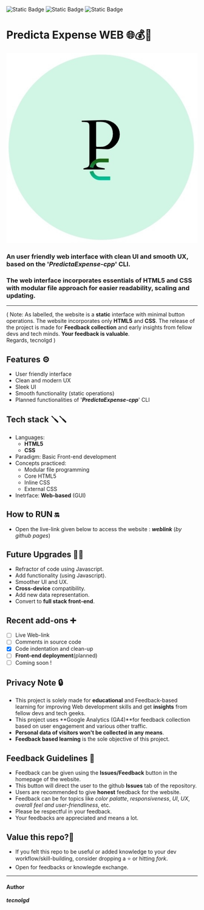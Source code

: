 ![Static Badge](https://img.shields.io/badge/website-Static-red)
![Static Badge](https://img.shields.io/badge/interface-Web-lightblue)
![Static Badge](https://img.shields.io/badge/status-In_-progress-orange)

# Predicta Expense WEB 🌐💰🔮 
 ![Sample Output](logo.png)
 
### An user friendly web interface with clean UI and smooth UX, based on the '***PredictaExpense-cpp***' CLI.
### The web interface incorporates essentials of HTML5 and CSS with modular file approach for easier **readability**, **scaling** and **updating**.
---
( Note: As labelled, the website is a **static** interface with minimal button operations. The website incorporates only **HTML5** and **CSS**. The release of the project is made for **Feedback collection** and early insights from fellow devs and tech minds. **Your feedback is valuable**.    
 Regards, tecnolgd )
## Features ⚙️
* User friendly interface
* Clean and modern UX
* Sleek UI
* Smooth functionality (static operations)
* Planned functionalities of '***PredictaExpense-cpp***' CLI

## Tech stack 🪛🪛
* Languages:
  * **HTML5**
  * **CSS**
* Paradigm:
  Basic Front-end development
* Concepts practiced:
     * Modular file programming
     * Core HTML5
     * Inline CSS
     * External CSS
* Inetrface:
  **Web-based** (GUI)

## How to RUN 🔛
* Open the live-link given below to access the website :
      ***weblink*** (*by github pages*)

## Future Upgrades  🚀🚀
* Refractor of code using Javascript.
* Add functionality (using Javascript).
* Smoother UI and UX.
* **Cross-device** compatibility.
* Add new data representation.
* Convert to **full stack front-end**.

## Recent add-ons ➕
* [ ] Live Web-link
* [ ] Comments in source code
* [x] Code indentation and clean-up
* [ ] **Front-end deployment**(planned)
* [ ] Coming soon !

## Privacy Note 🔒
* This project is solely made for **educational** and Feedback-based learning for improving Web development skills and get **insights** from fellow devs and tech geeks.
* This project uses **Google Analytics (GA4)**for feedback collection based on user engagement and various other traffic.
* **Personal data of visitors won't be collected in any means**.
* **Feedback based learning** is the sole objective of this project.

## Feedback Guidelines 📜
* Feedback can be given using the **Issues/Feedback** button in the homepage of the website.
* This button will direct the user to the github **Issues** tab of the repository.
* Users are recommended to give **honest** feedback for the website.
* Feedback can be for topics like *color palatte*, *responsiveness*, *UI*, *UX*, *overall feel and user-friendliness*, etc.
* Please be respectful in your feedback.
* Your feedbacks are appreciated and means a lot.

## Value this repo?💫     
* If you felt this repo to be useful or added knowledge to your dev workflow/skill-building, consider dropping a ⭐️ or hitting *fork*.
* Open for feedbacks or knowlegde exchange.
---
#### Author   
  ***tecnolgd***






